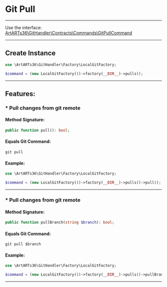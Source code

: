 # Git Pull

---

Use the interface: [ArtARTs36\GitHandler\Contracts\Commands\GitPullCommand](/Users/artem/PhpstormProjects/artarts36/libraries/git/src/Contracts/Commands/GitPullCommand.php)

---

## Create Instance

```php
use \ArtARTs36\GitHandler\Factory\LocalGitFactory;

$command = (new LocalGitFactory())->factory(__DIR__)->pulls();
```

---

## Features:

### * Pull changes from git remote

#### Method Signature:



```php
public function pull(): bool;
```

#### Equals Git Command:

`git pull`

#### Example:

```php
use \ArtARTs36\GitHandler\Factory\LocalGitFactory;

$command = (new LocalGitFactory())->factory(__DIR__)->pulls()->pull();
```

---
### * Pull changes from git remote

#### Method Signature:



```php
public function pullBranch(string $branch): bool;
```

#### Equals Git Command:

`git pull $branch`

#### Example:

```php
use \ArtARTs36\GitHandler\Factory\LocalGitFactory;

$command = (new LocalGitFactory())->factory(__DIR__)->pulls()->pullBranch('master');
```

---
